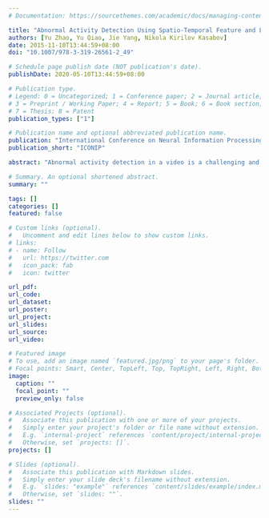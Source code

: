 ```yaml
---
# Documentation: https://sourcethemes.com/academic/docs/managing-content/

title: "Abnormal Activity Detection Using Spatio-Temporal Feature and Laplacian Sparse Representation"
authors: [Yu Zhao, Yu Qiao, Jie Yang, Nikola Kirilov Kasabov]
date: 2015-11-10T13:44:59+08:00 
doi: "10.1007/978-3-319-26561-2_49"

# Schedule page publish date (NOT publication's date).
publishDate: 2020-05-10T13:44:59+08:00

# Publication type.
# Legend: 0 = Uncategorized; 1 = Conference paper; 2 = Journal article;
# 3 = Preprint / Working Paper; 4 = Report; 5 = Book; 6 = Book section;
# 7 = Thesis; 8 = Patent
publication_types: ["1"]

# Publication name and optional abbreviated publication name.
publication: "International Conference on Neural Information Processing"
publication_short: "ICONIP"

abstract: "Abnormal activity detection in a video is a challenging and attractive task. In this paper, an approach using spatio-temporal feature and Laplacian sparse representation is proposed to tackle this problem. To detect the abnormal activity, we first detect interest points of a query video in the spatio-temporal domain. Then normalized combinational vectors, named HNF, are computed around the detected space-time interest points to characterize the video. After that, we utilize the Laplacian sparse representation framework and maximum pooling method to gain a more discriminative feature vector from the HNF set. Finally, the support vector machine (SVM) is adopted to classify the feature vector as normal or abnormal. Experiments on two datasets demonstrate the satisfactory performance of the proposed approach."

# Summary. An optional shortened abstract.
summary: ""

tags: []
categories: []
featured: false

# Custom links (optional).
#   Uncomment and edit lines below to show custom links.
# links:
# - name: Follow
#   url: https://twitter.com
#   icon_pack: fab
#   icon: twitter

url_pdf:
url_code:
url_dataset:
url_poster:
url_project:
url_slides:
url_source:
url_video:

# Featured image
# To use, add an image named `featured.jpg/png` to your page's folder. 
# Focal points: Smart, Center, TopLeft, Top, TopRight, Left, Right, BottomLeft, Bottom, BottomRight.
image:
  caption: ""
  focal_point: ""
  preview_only: false

# Associated Projects (optional).
#   Associate this publication with one or more of your projects.
#   Simply enter your project's folder or file name without extension.
#   E.g. `internal-project` references `content/project/internal-project/index.md`.
#   Otherwise, set `projects: []`.
projects: []

# Slides (optional).
#   Associate this publication with Markdown slides.
#   Simply enter your slide deck's filename without extension.
#   E.g. `slides: "example"` references `content/slides/example/index.md`.
#   Otherwise, set `slides: ""`.
slides: ""
---
```

